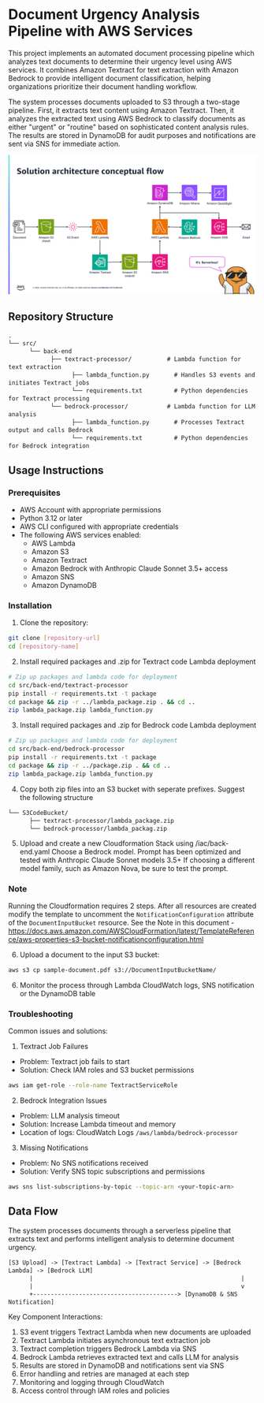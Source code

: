 # Document Urgency Analysis Pipeline with AWS Services

This project implements an automated document processing pipeline which analyzes text documents to determine their urgency level using AWS services. It combines Amazon Textract for text extraction with Amazon Bedrock to provide intelligent document classification, helping organizations prioritize their document handling workflow.

The system processes documents uploaded to S3 through a two-stage pipeline. First, it extracts text content using Amazon Textract. Then, it analyzes the extracted text using AWS Bedrock to classify documents as either "urgent" or "routine" based on sophisticated content analysis rules. The results are stored in DynamoDB for audit purposes and notifications are sent via SNS for immediate action.

![alt text](image.png)

## Repository Structure
```
.
└── src/
      └── back-end
            ├── textract-processor/          # Lambda function for text extraction
                  ├── lambda_function.py       # Handles S3 events and initiates Textract jobs
                  └── requirements.txt         # Python dependencies for Textract processing
            └── bedrock-processor/           # Lambda function for LLM analysis
                  ├── lambda_function.py       # Processes Textract output and calls Bedrock
                  └── requirements.txt         # Python dependencies for Bedrock integration
```

## Usage Instructions
### Prerequisites
- AWS Account with appropriate permissions
- Python 3.12 or later
- AWS CLI configured with appropriate credentials
- The following AWS services enabled:
  - AWS Lambda
  - Amazon S3
  - Amazon Textract
  - Amazon Bedrock with Anthropic Claude Sonnet 3.5+ access
  - Amazon SNS
  - Amazon DynamoDB

### Installation
1. Clone the repository:
```bash
git clone [repository-url]
cd [repository-name]
```

2. Install required packages and .zip for Textract code Lambda deployment
```bash
# Zip up packages and lambda code for deployment
cd src/back-end/textract-processor
pip install -r requirements.txt -t package
cd package && zip -r ../lambda_package.zip . && cd ..
zip lambda_package.zip lambda_function.py
```

3. Install required packages and .zip for Bedrock code Lambda deployment
```bash
# Zip up packages and lambda code for deployment
cd src/back-end/bedrock-processor
pip install -r requirements.txt -t package
cd package && zip -r ../package.zip . && cd ..
zip lambda_package.zip lambda_function.py
```

4. Copy both zip files into an S3 bucket with seperate prefixes. Suggest the following structure
```ascii
└── S3CodeBucket/
      ├── textract-processor/lambda_package.zip
      └── bedrock-processor/lambda_packag.zip
```

5. Upload and create a new Cloudformation Stack using /iac/back-end.yaml
Choose a Bedrock model. Prompt has been optimized and tested with Anthropic Claude Sonnet models 3.5+
If choosing a different model family, such as Amazon Nova, be sure to test the prompt.

### Note
Running the Cloudformation requires 2 steps. After all resources are created modify the template to uncomment the ```NotificationConfiguration``` attribute of the ```DocumentInputBucket``` resource. See the Note in this document - 
https://docs.aws.amazon.com/AWSCloudFormation/latest/TemplateReference/aws-properties-s3-bucket-notificationconfiguration.html

6. Upload a document to the input S3 bucket:
```bash
aws s3 cp sample-document.pdf s3://DocumentInputBucketName/
```

6. Monitor the process through Lambda CloudWatch logs, SNS notification or the DynamoDB table

### Troubleshooting
Common issues and solutions:

1. Textract Job Failures
- Problem: Textract job fails to start
- Solution: Check IAM roles and S3 bucket permissions
```bash
aws iam get-role --role-name TextractServiceRole
```

2. Bedrock Integration Issues
- Problem: LLM analysis timeout
- Solution: Increase Lambda timeout and memory
- Location of logs: CloudWatch Logs `/aws/lambda/bedrock-processor`

3. Missing Notifications
- Problem: No SNS notifications received
- Solution: Verify SNS topic subscriptions and permissions
```bash
aws sns list-subscriptions-by-topic --topic-arn <your-topic-arn>
```

## Data Flow
The system processes documents through a serverless pipeline that extracts text and performs intelligent analysis to determine document urgency.

```ascii
[S3 Upload] -> [Textract Lambda] -> [Textract Service] -> [Bedrock Lambda] -> [Bedrock LLM]
      |                                                           |
      |                                                           v
      +-----------------------------------------> [DynamoDB & SNS Notification]
```

Key Component Interactions:
1. S3 event triggers Textract Lambda when new documents are uploaded
2. Textract Lambda initiates asynchronous text extraction job
3. Textract completion triggers Bedrock Lambda via SNS
4. Bedrock Lambda retrieves extracted text and calls LLM for analysis
5. Results are stored in DynamoDB and notifications sent via SNS
6. Error handling and retries are managed at each step
7. Monitoring and logging through CloudWatch
8. Access control through IAM roles and policies